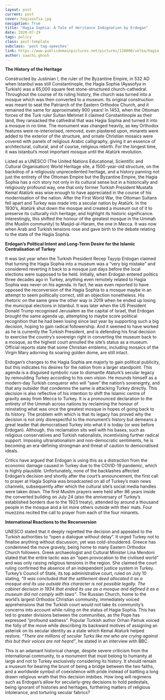 ```yaml
---
layout: post
current: post
cover: hagiasofia.jpg
navigation: True
title: "Hagia Sophia: A Tale of Heritance Indignation by Erdogan"
date: 2020-07-29
tags: policy
class: post-template
subclass: 'post tag-speeches'
link: https://www.publicdomainpictures.net/pictures/120000/velka/hagia-sofia-istanbul.jpg
author: saachi.ghosh
---
```

**The History of the Heritage**

  

Constructed by Justinian I, the ruler of the Byzantine Empire, in 532 AD when Istanbul was still Constantinople, the Hagia Sophia (Ayasofya in Turkish) was a 65,000 square feet stone-structured church-cathedral. Throughout the course of its ruling history, the church was turned into a mosque which was then converted to a museum. Its original construction was meant to seat the Patriarch of the Eastern Orthodox Church, and it remained the same for approximately 900 years! In 1453, when the Ottoman forces of the Turk ruler Sultan Mehmet II claimed Constantinople as their land, they ransacked the cathedral that was Hagia Sophia and turned it into a mosque in no time. The monument was changed heavily, as key Orthodox features were re-interiorised, removed, even plastered upon, minarets were added to the exterior of the structure, and ornate Christian mosaics were covered with panels of religious Arabic calligraphy, giving it an essence of architectural, cultural, and of course, religious rebirth. For the longest time, it was Istanbul’s most important mosque until the Atatürk revolution.

  

Listed as a UNESCO (The United Nations Educational, Scientific and Cultural Organisation) World Heritage site, a 1500-year-old structure, on the backdrop of a religiously unprecedented heritage, and a history panning not just the entirety of the Ottoman Empire but the Byzantine Empire, the Hagia Sophia has a rich story not only in its cultural sense but in a historically and religiously profound way, one that only former Turkish President Mustafa Kemal Atatürk was wise enough to have appreciated in the course of his modernisation of the nation. After the First World War, the Ottoman Sultans fell apart and Turkey was made into a secular nation by Atatürk. In the 1930’s, Atatürk shut down the mosque and created a museum out of it to preserve its culturally rich heritage, and highlight its historic significance. Interestingly, this shifted the honour of the greatest mosque in the Ummah (the Muslim community) to Masjid-al-Haram, the one in Mecca. It was now when Arab and Turkish tensions rose and gave birth to the debate relating to the state of the Hagia Sophia.

  

**Erdogan’s Political Intent and Long-Term Desire for the Islamic Centralisation of Turkey**

  

It was last year when the Turkish President Recep Tayyip Erdogan claimed that turning the Hagia Sophia into a museum was a “very big mistake” and considered reverting it back to a mosque just days before the local elections were supposed to be held. Initially, when Erdogan entered politics three decades ago in Turkey, anything even remotely related to Hagia Sophia was never on his agenda. In fact, he was even reported to have opposed the reconversion of the Hagia Sophia to a mosque maybe in an attempt to seem politically correct, still an objection nonetheless. His rhetoric on the same grew the other way in 2019 when he ended up losing the municipal elections in Istanbul. It was later when the US President Donald Trump recognised Jerusalem as the capital of Israel, that Erdogan brought the same agenda up, attempting to maybe score political recognition that he had been losing since last year by supporting such a big decision, hoping to gain radical followership. And it seemed to have worked as he is currently the Turkish President, and is defending his final decision to exercise the country’s sovereign right in converting the museum back to a mosque, as the highest court annulled the site’s status as a museum. Official reports state that some Christian emblems, including mosaics of the Virgin Mary adorning its soaring golden dome, are still intact.

  

Erdogan’s changes to the Hagia Sophia are majorly to gain political publicity, but this indicates his desires for the nation from a larger standpoint. This agenda is a disguised symbolic ruse to dismantle Ataturk’s secular legacy by remoulding Turkey according to his own vision. He mounds himself as a modern-day Turkish conqueror who will “save” the nation’s sovereignty, and that any outsider that condemns the same is attacking Turkey directly. This decision is also reflective of his intention to shift the Islamic centre of gravity away from Mecca to Turkey. It is a pronounced declaration to the entirety of the Ummah across nations by reclaiming the honour of reinstating what was once the greatest mosque in hopes of going back to its history. The problem with which is that its legacy has proved why the decision is not only disrespectful to the monument’s history but demeans a great leader that democratised Turkey into what it is today (or *was* before Erdogan). Although, this reclamation sits well with his bases, such as religious conservatives and Turkish nationalists, incentivising further radical support. Imposing ultranationalism and non-democratic sentiments, he is becoming an era-defining strongman and threat of caution to democratised ideals.

  

Critics have argued that Erdogan is using this as a distraction from the economic damage caused in Turkey due to the COVID-19 pandemic, which is highly plausible. Unfortunately, none of the backlashes affected Erdogan’s decision and shortly after the court’s announcement, the first call to prayer at Hagia Sophia was broadcasted on all of Turkey’s main news channels, subsequently after which the cultural site’s social media handles were taken down. The first Muslim prayers were held after 86 years inside the converted building on July 24 (also the anniversary of Turkey’s established borders due to the 1923 treaty), attended by around a thousand people in the mosque and a lot more others outside with their mats. Four muezzins recited the call to prayer from each of the four minarets.

  

**International Reactions to the Reconversion**

  

UNESCO stated that it deeply regretted the decision and appealed to the Turkish authorities to “open a dialogue without delay”. It urged Turkey not to finalise anything without discussion, yet was cold-shouldered. Greece has condemned the move gravely, being home to many Eastern Orthodox Church followers. Greek archaeologist and Cultural Minister Lina Mendoni stated that the entire tactic was an “open provocation to the civilised world” and was only raising religious tensions in the region. She claimed the court ruling confirmed the absence of an independent justice system in Turkey. Turkey’s Council of State, its top administrative court, ruled on July 10 stating, *“It was concluded that the settlement deed allocated it as a mosque and its use outside this character is not possible legally. The cabinet decision in 1934 that ended its use as a mosque and defined it as a museum did not comply with laws”*. The Russian Church, home to the world’s largest Orthodox Christian community, immediately voiced apprehensions that the Turkish court would not take its community’s concerns into account while ruling on the status of Hagia Sophia. This has led to greater divisions between the communities, as the Pope has expressed “profound sadness”. Popular Turkish author Orhan Pamuk voiced the folly of the move while describing its backward motives of assigning an asterisk on its secular identity as a state which Kemal Ataturk helped restore. *“There are millions of secular Turks like me who are crying against this but their voices are not heard”*, he stated in an interview with BBC.

  

This is an adamant historical change, despite severe criticism from the international community, to a monument that must belong to humanity at large and not to Turkey exclusively considering its history. It should remain a museum for bearing the brunt of being a bridge between the two faiths, and a worldwide symbol of coexistence with pride instead of battling a long drawn religious wrath that this decision imbibes. How long will regimens such as Erdogan’s allow for secularly-grey decisions to hold pedestals, being ignorant of histories and heritages, furthering matters of religious intolerance, and torturing secular fabrics?
